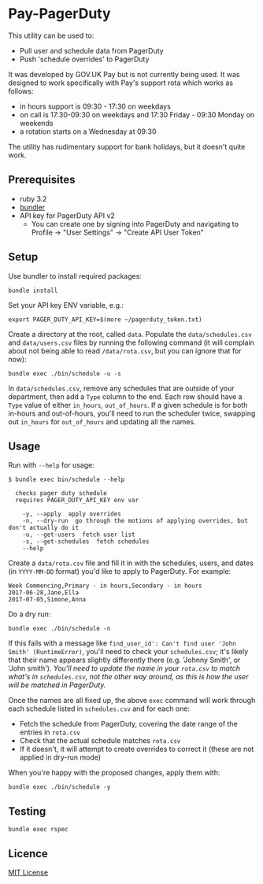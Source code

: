 # Pay-PagerDuty

This utility can be used to:

- Pull user and schedule data from PagerDuty
- Push 'schedule overrides' to PagerDuty

It was developed by GOV.UK Pay but is not currently being used.
It was designed to work specifically with Pay's support rota which works as follows:

* in hours support is 09:30 - 17:30 on weekdays
* on call is 17:30-09:30 on weekdays and 17:30 Friday - 09:30 Monday on weekends
* a rotation starts on a Wednesday at 09:30

The utility has rudimentary support for bank holidays, but it doesn't quite work.

## Prerequisites

* ruby 3.2
* [bundler](http://bundler.io/)
* API key for PagerDuty API v2
  * You can create one by signing into PagerDuty and navigating to Profile -> "User Settings" -> "Create API User Token"

## Setup

Use bundler to install required packages:

```
bundle install
```

Set your API key ENV variable, e.g.:

```
export PAGER_DUTY_API_KEY=$(more ~/pagerduty_token.txt)
```

Create a directory at the root, called `data`.
Populate the `data/schedules.csv` and `data/users.csv` files by running the following command
(it will complain about not being able to read `/data/rota.csv`, but you can ignore that for now):

```
bundle exec ./bin/schedule -u -s
```

In `data/schedules.csv`, remove any schedules that are outside of your department, then add a `Type` column to the end. Each row should have a `Type` value of either `in_hours`, `out_of_hours`. If a given schedule is for both in-hours and out-of-hours, you'll need to run the scheduler twice, swapping out `in_hours` for `out_of_hours` and updating all the names.

## Usage

Run with `--help` for usage:

```
$ bundle exec bin/schedule --help

  checks pager duty schedule
  requires PAGER_DUTY_API_KEY env var

    -y, --apply  apply overrides
    -n, --dry-run  go through the motions of applying overrides, but don't actually do it
    -u, --get-users  fetch user list
    -s, --get-schedules  fetch schedules
    --help
```

Create a `data/rota.csv` file and fill it in with the schedules, users, and dates (in `YYYY-MM-DD` format) you'd like to apply to PagerDuty. For example:

```csv
Week Commencing,Primary - in hours,Secondary - in hours
2017-06-28,Jane,Ella
2017-07-05,Simone,Anna
```

Do a dry run:

```
bundle exec ./bin/schedule -n
```

If this fails with a message like `find_user_id': Can't find user 'John Smith' (RuntimeError)`, you'll need to check your `schedules.csv`; it's likely that their name appears slightly differently there (e.g. 'Johnny Smith', or 'John smith'). *You'll need to update the name in your `rota.csv` to match what's in `schedules.csv`, not the other way around, as this is how the user will be matched in PagerDuty.*

Once the names are all fixed up, the above `exec` command will work through each schedule listed in `schedules.csv` and for each one:

- Fetch the schedule from PagerDuty, covering the date range of the entries in `rota.csv`
- Check that the actual schedule matches `rota.csv`
- If it doesn't, it will attempt to create overrides to correct it (these are not applied in dry-run mode)

When you're happy with the proposed changes, apply them with:

```
bundle exec ./bin/schedule -y
```

## Testing

```
bundle exec rspec
```

## Licence

[MIT License](LICENCE)
